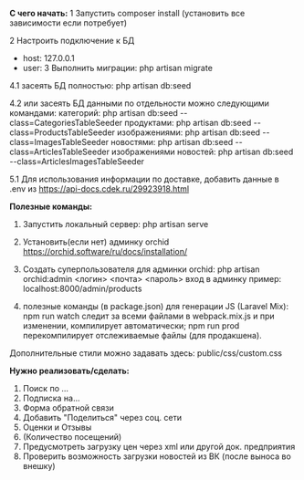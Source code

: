 **С чего начать:**
1 Запустить composer install (установить все зависимости если потребует)

2 Настроить подключение к БД 
   - host: 127.0.0.1
   - user: 
3 Выполнить миграции: php artisan migrate

4.1 засеять БД полностью: php artisan db:seed

4.2 или засеять БД данными по отдельности можно следующими командами:
        категорий: php artisan db:seed --class=CategoriesTableSeeder
        продуктами: php artisan db:seed --class=ProductsTableSeeder
        изображениями: php artisan db:seed --class=ImagesTableSeeder
        новостями: php artisan db:seed --class=ArticlesTableSeeder
        изображениями новостей: php artisan db:seed --class=ArticlesImagesTableSeeder

5.1 Для использования информации по доставке, добавить данные в .env из https://api-docs.cdek.ru/29923918.html

**Полезные команды:**

1. Запустить локальный сервер:
    php artisan serve

2. Установить(если нет) админку orchid https://orchid.software/ru/docs/installation/

3. Создать суперпользователя для админки orchid: 
    php artisan orchid:admin <логин> <почта> <пароль>
    вход в админку пример: localhost:8000/admin/products

4. полезные команды (в package.json) для генерации JS (Laravel Mix):
   npm run watch следит за всеми файлами в webpack.mix.js и при изменении, компилирует автоматически;
   npm run prod перекомпилирует отслеживаемые файлы (для продакшена).


Дополнительные стили можно задавать здесь: public/css/custom.css


**Нужно реализовать/сделать:**


1. Поиск по ...
2. Подписка на...
3. Форма обратной связи
4. Добавить "Поделиться" через соц. сети
5. Оценки и Отзывы
6. (Количество посещений)
7. Предусмотреть загрузку цен через xml или другой док. предприятия
8. Проверить возможность загрузки новостей из ВК (после выноса во внешку)
